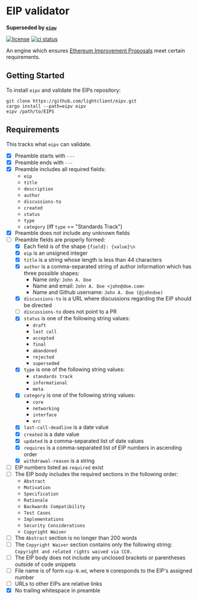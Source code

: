 # EIP validator

**Superseded by [`eipw`](https://github.com/ethereum/eipw)**

[![license](https://img.shields.io/badge/license-MIT%2FApache--2.0-blue)](https://github.com/lightclient/eipv)
[![ci status](https://github.com/lightclient/eipv/workflows/ci/badge.svg)](https://github.com/lightclient/eipv/actions)

An engine which ensures [Ethereum Improvement
Proposals](https://eips.ethereum.org) meet certain requirements.

## Getting Started

To install `eipv` and validate the EIPs repository:

```console
git clone https://github.com/lightclient/eipv.git
cargo install --path=eipv eipv
eipv /path/to/EIPS
```

## Requirements

This tracks what `eipv` can validate.

- [x] Preamble starts with `---`
- [x] Preamble ends with `---`
- [x] Preamble includes all required fields:
    - `eip`
    - `title`
    - `description`
    - `author`
    - `discussions-to`
    - `created`
    - `status`
    - `type`
    - `category` (iff `type` == "Standards Track")
- [x] Preamble does not include any unknown fields
- [ ] Preamble fields are properly formed:
    - [x] Each field is of the shape `{field}: {value}\n`
    - [x] `eip` is an unsigned integer
    - [x] `title` is a string whose length is less than 44 characters
    - [x] `author` is a comma-separated string of author information which has
      three possible shapes:
        - Name only: `John A. Doe`
        - Name and email: `John A. Doe <john@doe.com>`
        - Name and Github username: `John A. Doe (@johndoe)`
    - [x] `discussions-to` is a URL where discussions regarding the EIP should be
      directed
    - [ ] `discussions-to` does not point to a PR
    - [x] `status` is one of the following string values:
        - `draft`
        - `last call`
        - `accepted`
        - `final`
        - `abandoned`
        - `rejected`
        - `superseded`
    - [x] `type` is one of the following string values:
        - `standards track`
        - `informational`
        - `meta`
    - [x] `category` is one of the following string values:
        - `core`
        - `networking`
        - `interface`
        - `erc`
    - [x] `last-call-deadline` is a date value
    - [x] `created` is a date value 
    - [x] `updated` is a comma-separated list of date values
    - [x] `requires` is a comma-separated list of EIP numbers in ascending order
    - [x] `withdrawal-reason` is a string
- [ ] EIP numbers listed as `required` exist
- [ ] The EIP body includes the required sections in the following order:
    - `Abstract`
    - `Motivation`
    - `Specification`
    - `Rationale`
    - `Backwards Compatibility`
    - `Test Cases`
    - `Implementations`
    - `Security Considerations`
    - `Copyright Waiver`
- [ ] The `Abstract` section is no longer than 200 words
- [ ] The `Copyright Waiver` section contains only the following string:
  `Copyright and related rights waived via CC0.`
- [ ] The EIP body does not include any unclosed brackets or parentheses
  outside of code snippets
- [ ] File name is of form `eip-N.md`, where `N` coresponds to the EIP's assigned number
- [ ] URLs to other EIPs are relative links
- [x] No trailing whitespace in preamble
